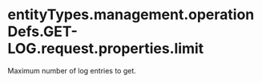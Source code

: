 # entityTypes.management.operationDefs.GET-LOG.request.properties.limit

Maximum number of log entries to get.

